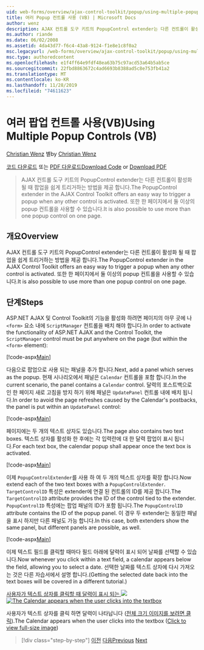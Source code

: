 ```yaml
---
uid: web-forms/overview/ajax-control-toolkit/popup/using-multiple-popup-controls-vb
title: 여러 Popup 컨트롤 사용 (VB) | Microsoft Docs
author: wenz
description: AJAX 컨트롤 도구 키트의 PopupControl extender는 다른 컨트롤이 활성화 될 때 팝업을 쉽게 트리거하는 방법을 제공 합니다. M ...을 사용 하는 것도 가능 합니다.
ms.author: riande
ms.date: 06/02/2008
ms.assetid: 4da43d77-f6c4-43a8-9124-f1e8e1c8f0a2
msc.legacyurl: /web-forms/overview/ajax-control-toolkit/popup/using-multiple-popup-controls-vb
msc.type: authoredcontent
ms.openlocfilehash: e1f4ff64e9fdf48ea63b75c97acd53a64b5ab5ce
ms.sourcegitcommit: 22fbd8863672c4ad6693b8388ad5c8e753fb41a2
ms.translationtype: MT
ms.contentlocale: ko-KR
ms.lasthandoff: 11/28/2019
ms.locfileid: "74611623"
---
```

# <a name="using-multiple-popup-controls-vb"></a><span data-ttu-id="43b19-104">여러 팝업 컨트롤 사용(VB)</span><span class="sxs-lookup"><span data-stu-id="43b19-104">Using Multiple Popup Controls (VB)</span></span>

<span data-ttu-id="43b19-105">[Christian Wenz](https://github.com/wenz) 별</span><span class="sxs-lookup"><span data-stu-id="43b19-105">by [Christian Wenz](https://github.com/wenz)</span></span>

<span data-ttu-id="43b19-106">[코드 다운로드](https://download.microsoft.com/download/9/3/f/93f8daea-bebd-4821-833b-95205389c7d0/PopupControl1.vb.zip) 또는 [PDF 다운로드](https://download.microsoft.com/download/2/d/c/2dc10e34-6983-41d4-9c08-f78f5387d32b/popupcontrol1VB.pdf)</span><span class="sxs-lookup"><span data-stu-id="43b19-106">[Download Code](https://download.microsoft.com/download/9/3/f/93f8daea-bebd-4821-833b-95205389c7d0/PopupControl1.vb.zip) or [Download PDF](https://download.microsoft.com/download/2/d/c/2dc10e34-6983-41d4-9c08-f78f5387d32b/popupcontrol1VB.pdf)</span></span>

> <span data-ttu-id="43b19-107">AJAX 컨트롤 도구 키트의 PopupControl extender는 다른 컨트롤이 활성화 될 때 팝업을 쉽게 트리거하는 방법을 제공 합니다.</span><span class="sxs-lookup"><span data-stu-id="43b19-107">The PopupControl extender in the AJAX Control Toolkit offers an easy way to trigger a popup when any other control is activated.</span></span> <span data-ttu-id="43b19-108">또한 한 페이지에서 둘 이상의 popup 컨트롤을 사용할 수 있습니다.</span><span class="sxs-lookup"><span data-stu-id="43b19-108">It is also possible to use more than one popup control on one page.</span></span>

## <a name="overview"></a><span data-ttu-id="43b19-109">개요</span><span class="sxs-lookup"><span data-stu-id="43b19-109">Overview</span></span>

<span data-ttu-id="43b19-110">AJAX 컨트롤 도구 키트의 PopupControl extender는 다른 컨트롤이 활성화 될 때 팝업을 쉽게 트리거하는 방법을 제공 합니다.</span><span class="sxs-lookup"><span data-stu-id="43b19-110">The PopupControl extender in the AJAX Control Toolkit offers an easy way to trigger a popup when any other control is activated.</span></span> <span data-ttu-id="43b19-111">또한 한 페이지에서 둘 이상의 popup 컨트롤을 사용할 수 있습니다.</span><span class="sxs-lookup"><span data-stu-id="43b19-111">It is also possible to use more than one popup control on one page.</span></span>

## <a name="steps"></a><span data-ttu-id="43b19-112">단계</span><span class="sxs-lookup"><span data-stu-id="43b19-112">Steps</span></span>

<span data-ttu-id="43b19-113">ASP.NET AJAX 및 Control Toolkit의 기능을 활성화 하려면 페이지의 아무 곳에 나 `<form>` 요소 내에 `ScriptManager` 컨트롤을 배치 해야 합니다.</span><span class="sxs-lookup"><span data-stu-id="43b19-113">In order to activate the functionality of ASP.NET AJAX and the Control Toolkit, the `ScriptManager` control must be put anywhere on the page (but within the `<form>` element):</span></span>

[!code-aspx[Main](using-multiple-popup-controls-vb/samples/sample1.aspx)]

<span data-ttu-id="43b19-114">다음으로 팝업으로 사용 되는 패널을 추가 합니다.</span><span class="sxs-lookup"><span data-stu-id="43b19-114">Next, add a panel which serves as the popup.</span></span> <span data-ttu-id="43b19-115">현재 시나리오에서 패널은 `Calendar` 컨트롤을 포함 합니다.</span><span class="sxs-lookup"><span data-stu-id="43b19-115">In the current scenario, the panel contains a `Calendar` control.</span></span> <span data-ttu-id="43b19-116">달력의 포스트백으로 인 한 페이지 새로 고침을 방지 하기 위해 패널은 `UpdatePanel` 컨트롤 내에 배치 됩니다.</span><span class="sxs-lookup"><span data-stu-id="43b19-116">In order to avoid the page refreshes caused by the Calendar's postbacks, the panel is put within an `UpdatePanel` control:</span></span>

[!code-aspx[Main](using-multiple-popup-controls-vb/samples/sample2.aspx)]

<span data-ttu-id="43b19-117">페이지에는 두 개의 텍스트 상자도 있습니다.</span><span class="sxs-lookup"><span data-stu-id="43b19-117">The page also contains two text boxes.</span></span> <span data-ttu-id="43b19-118">텍스트 상자를 활성화 한 후에는 각 입력란에 대 한 달력 팝업이 표시 됩니다.</span><span class="sxs-lookup"><span data-stu-id="43b19-118">For each text box, the calendar popup shall appear once the text box is activated.</span></span>

[!code-aspx[Main](using-multiple-popup-controls-vb/samples/sample3.aspx)]

<span data-ttu-id="43b19-119">이제 `PopupControlExtender`를 사용 하 여 두 개의 텍스트 상자를 확장 합니다.</span><span class="sxs-lookup"><span data-stu-id="43b19-119">Now extend each of the two text boxes with a `PopupControlExtender`.</span></span> <span data-ttu-id="43b19-120">`TargetControlID` 특성은 extender에 연결 된 컨트롤의 ID를 제공 합니다.</span><span class="sxs-lookup"><span data-stu-id="43b19-120">The `TargetControlID` attribute provides the ID of the control tied to the extender.</span></span> <span data-ttu-id="43b19-121">`PopupControlID` 특성에는 팝업 패널의 ID가 포함 됩니다.</span><span class="sxs-lookup"><span data-stu-id="43b19-121">The `PopupControlID` attribute contains the ID of the popup panel.</span></span> <span data-ttu-id="43b19-122">이 경우 두 extender는 동일한 패널을 표시 하지만 다른 패널도 가능 합니다.</span><span class="sxs-lookup"><span data-stu-id="43b19-122">In this case, both extenders show the same panel, but different panels are possible, as well.</span></span>

[!code-aspx[Main](using-multiple-popup-controls-vb/samples/sample4.aspx)]

<span data-ttu-id="43b19-123">이제 텍스트 필드를 클릭할 때마다 필드 아래에 달력이 표시 되어 날짜를 선택할 수 있습니다.</span><span class="sxs-lookup"><span data-stu-id="43b19-123">Now whenever you click within a text field, a calendar appears below the field, allowing you to select a date.</span></span> <span data-ttu-id="43b19-124">선택한 날짜를 텍스트 상자에 다시 가져오는 것은 다른 자습서에서 설명 합니다.</span><span class="sxs-lookup"><span data-stu-id="43b19-124">(Getting the selected date back into the text boxes will be covered in a different tutorial.)</span></span>

<span data-ttu-id="43b19-125">[사용자가 텍스트 상자를 클릭할 때 달력이 표시 되는 ![](using-multiple-popup-controls-vb/_static/image2.png)](using-multiple-popup-controls-vb/_static/image1.png)</span><span class="sxs-lookup"><span data-stu-id="43b19-125">[![The Calendar appears when the user clicks into the textbox](using-multiple-popup-controls-vb/_static/image2.png)](using-multiple-popup-controls-vb/_static/image1.png)</span></span>

<span data-ttu-id="43b19-126">사용자가 텍스트 상자를 클릭 하면 달력이 나타납니다 ([전체 크기 이미지를 보려면 클릭](using-multiple-popup-controls-vb/_static/image3.png)).</span><span class="sxs-lookup"><span data-stu-id="43b19-126">The Calendar appears when the user clicks into the textbox ([Click to view full-size image](using-multiple-popup-controls-vb/_static/image3.png))</span></span>

> [!div class="step-by-step"]
> <span data-ttu-id="43b19-127">[이전](handling-postbacks-from-a-popup-control-without-an-updatepanel-cs.md)
> [다음](handling-postbacks-from-a-popup-control-with-an-updatepanel-vb.md)</span><span class="sxs-lookup"><span data-stu-id="43b19-127">[Previous](handling-postbacks-from-a-popup-control-without-an-updatepanel-cs.md)
[Next](handling-postbacks-from-a-popup-control-with-an-updatepanel-vb.md)</span></span>
